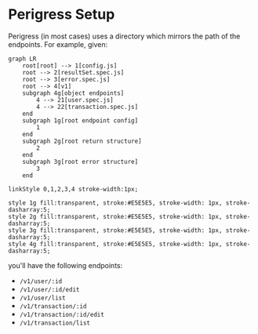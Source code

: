 Perigress Setup
===============

Perigress (in most cases) uses a directory which mirrors the path of the endpoints. For example, given:
```mermaid
graph LR
    root[root] --> 1[config.js]
    root --> 2[resultSet.spec.js]
    root --> 3[error.spec.js]
    root --> 4[v1]
    subgraph 4g[object endpoints]
        4 --> 21[user.spec.js]
        4 --> 22[transaction.spec.js]
    end
    subgraph 1g[root endpoint config]
        1
    end
    subgraph 2g[root return structure]
        2
    end
    subgraph 3g[root error structure]
        3
    end

linkStyle 0,1,2,3,4 stroke-width:1px;

style 1g fill:transparent, stroke:#E5E5E5, stroke-width: 1px, stroke-dasharray:5;
style 2g fill:transparent, stroke:#E5E5E5, stroke-width: 1px, stroke-dasharray:5;
style 3g fill:transparent, stroke:#E5E5E5, stroke-width: 1px, stroke-dasharray:5;
style 4g fill:transparent, stroke:#E5E5E5, stroke-width: 1px, stroke-dasharray:5;
```

you'll have the following endpoints:

- `/v1/user/:id`
- `/v1/user/:id/edit`
- `/v1/user/list`
- `/v1/transaction/:id`
- `/v1/transaction/:id/edit`
- `/v1/transaction/list`
